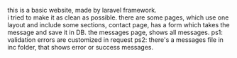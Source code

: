 this is a basic website, made by laravel framework. <br>
i tried to make it as clean as possible.
there are some pages, which use one layout and include some sections,
contact page, has a form which takes the message and save it in DB.
the messages page, shows all messages.
ps1: validation errors are customized in request
ps2: there's a messages file in inc folder, that shows error or success messages.
